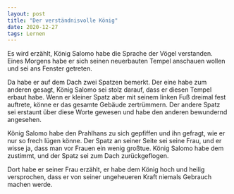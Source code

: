 ```yaml
---
layout: post
title: "Der verständnisvolle König"
date: 2020-12-27
tags: Lernen
---
```


Es wird erzählt, König Salomo habe die Sprache der Vögel verstanden. Eines
Morgens habe er sich seinen neuerbauten Tempel anschauen wollen und sei ans Fenster
getreten.

Da habe er auf dem Dach zwei Spatzen bemerkt. Der eine habe zum anderen
gesagt, König Salomo sei stolz darauf, dass er diesen Tempel erbaut habe. Wenn er
kleiner Spatz aber mit seinem linken Fuß dreimal fest auftrete, könne er das gesamte
Gebäude zertrümmern. Der andere Spatz sei erstaunt über diese Worte gewesen und
habe den anderen bewundernd angesehen.

König Salomo habe den Prahlhans zu sich gepfiffen und ihn gefragt, wie er nur so
frech lügen könne. Der Spatz an seiner Seite sei seine Frau, und er wisse ja, dass
man vor Frauen ein wenig großtue. König Salomo habe dem zustimmt, und der Spatz
sei zum Dach zurückgeflogen.

Dort habe er seiner Frau erzählt, er habe dem König hoch und heilig versprochen, dass
er von seiner ungeheueren Kraft niemals Gebrauch machen werde.
